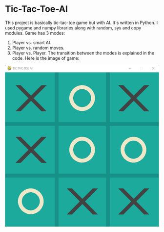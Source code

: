 # Tic-Tac-Toe-AI
This project is basically tic-tac-toe game but with AI. It's written in Python.
I used pygame and numpy libraries along with random, sys and copy modules.
Game has 3 modes:
1. Player vs. smart AI.
2. Player vs. random moves.
3. Player vs. Player.
The transition between the modes is explained in the code.
Here is the image of game:


![My Image](tic-tac-toe-ai.png)
